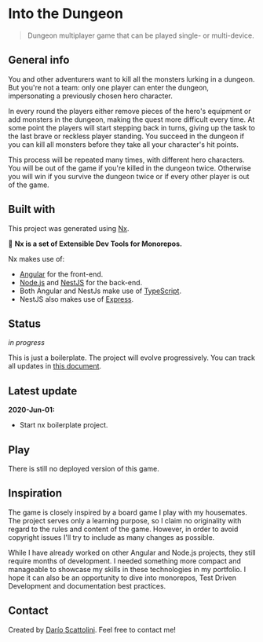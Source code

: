 # Into the Dungeon
> Dungeon multiplayer game that can be played single- or multi-device. 

## General info
You and other adventurers want to kill all the monsters lurking in a dungeon. But you're not a team: only one player can enter the dungeon, impersonating a previously chosen hero character. 

In every round the players either remove pieces of the hero's equipment or add monsters in the dungeon, making the quest more difficult every time. At some point the players will start stepping back in turns, giving up the task to the last brave or reckless player standing. You succeed in the dungeon if you can kill all monsters before they take all your character's hit points.

This process will be repeated many times, with different hero characters. You will be out of the game if you're killed in the dungeon twice. Otherwise you will win if you survive the dungeon twice or if every other player is out of the game. 

## Built with
This project was generated using [Nx](https://nx.dev).

🔎 **Nx is a set of Extensible Dev Tools for Monorepos.**

Nx makes use of:
* [Angular](https://angular.io/) for the front-end.
* [Node.js](https://nodejs.org/) and [NestJS](https://nestjs.com/) for the back-end.
* Both Angular and NestJs make use of [TypeScript](https://www.typescriptlang.org/).
* NestJS also makes use of [Express](https://expressjs.com/).

## Status
_in progress_

This is just a boilerplate. The project will evolve progressively. You can track all updates in [this document](/updates.md).

## Latest update
**2020-Jun-01:**

* Start nx boilerplate project.

## Play
There is still no deployed version of this game.

## Inspiration
The game is closely inspired by a board game I play with my housemates. The project serves only a learning purpose, so I claim no originality with regard to the rules and content of the game. However, in order to avoid copyright issues I'll try to include as many changes as possible.

While I have already worked on other Angular and Node.js projects, they still require months of development. I needed something more compact and manageable to showcase my skills in these technologies in my portfolio. I hope it can also be an opportunity to dive into monorepos, Test Driven Development and documentation best practices.

## Contact
Created by [Darío Scattolini](https://darioscattolini.github.io). Feel free to contact me!